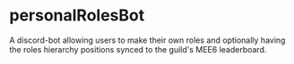 # personalRolesBot
A discord-bot allowing users to make their own roles and optionally having the roles hierarchy positions synced to the guild's MEE6 leaderboard.
